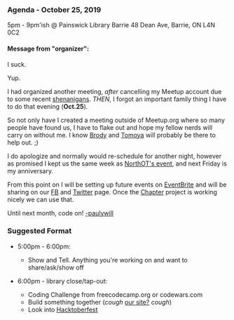 ### Agenda - October 25, 2019 
5pm - 9pm'ish 
@ Painswick Library Barrie
48 Dean Ave, Barrie, ON L4N 0C2

#### Message from "organizer":

I suck.

Yup.

I had organized another meeting, *after* cancelling my Meetup account due to some recent [shenanigans](https://www.freecodecamp.org/news/the-wework-meetup-debacle-and-a-new-chapter/). _THEN_, I forgot an important family thing I have to do that evening (**Oct.25**).

So not only have I created a meeting outside of Meetup.org where so many people have found us, I have to flake out and hope my fellow nerds will carry on without me. I know [Brody](https://github.com/bjh) and [Tomoya](https://github.com/tomoyakuroda) will probably be there to help out. ;)

I do apologize and normally would re-schedule for another night, however as promised I kept us the same week as [NorthOT's event](https://www.eventbrite.ca/e/northot-barries-largest-tech-meetup-tickets-68883340927), and next Friday is my anniversary.

From this point on I will be setting up future events on [EventBrite](https://www.eventbrite.ca/d/canada--barrie/freecodecamp/) and will be sharing on our [FB](https://www.facebook.com/groups/free.code.camp.Barrie.Ontario/) and [Twitter](https://twitter.com/fcc_barrie) page. Once the [Chapter](https://github.com/freeCodeCamp/chapter) project is working nicely we can use that.

Until next month, code on!
[-paulywill](https://github.com/paulywill)






### Suggested Format

* 5:00pm - 6:00pm:
    * Show and Tell. Anything you're working on and want to share/ask/show off 

    
* 6:00pm - library close/tap-out:
    * Coding Challenge from freecodecamp.org or codewars.com
    * Build something together (_cough_ [our site?](https://github.com/freecodecampBarrie/site) _cough_)
    * Look into [Hacktoberfest](https://hacktoberfest.digitalocean.com/)



